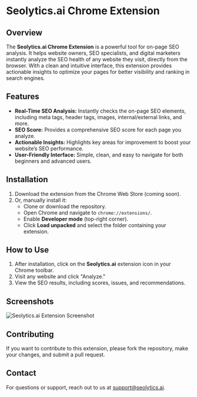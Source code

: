 # Seolytics.ai Chrome Extension

## Overview

The **Seolytics.ai Chrome Extension** is a powerful tool for on-page SEO analysis. It helps website owners, SEO specialists, and digital marketers instantly analyze the SEO health of any website they visit, directly from the browser. With a clean and intuitive interface, this extension provides actionable insights to optimize your pages for better visibility and ranking in search engines.

## Features

- **Real-Time SEO Analysis:** Instantly checks the on-page SEO elements, including meta tags, header tags, images, internal/external links, and more.
- **SEO Score:** Provides a comprehensive SEO score for each page you analyze.
- **Actionable Insights:** Highlights key areas for improvement to boost your website’s SEO performance.
- **User-Friendly Interface:** Simple, clean, and easy to navigate for both beginners and advanced users.

## Installation

1. Download the extension from the Chrome Web Store (coming soon).
2. Or, manually install it:
   - Clone or download the repository.
   - Open Chrome and navigate to `chrome://extensions/`.
   - Enable **Developer mode** (top-right corner).
   - Click **Load unpacked** and select the folder containing your extension.

## How to Use

1. After installation, click on the **Seolytics.ai** extension icon in your Chrome toolbar.
2. Visit any website and click "Analyze."
3. View the SEO results, including scores, issues, and recommendations.

## Screenshots

![Seolytics.ai Extension Screenshot](path_to_screenshot)

## Contributing

If you want to contribute to this extension, please fork the repository, make your changes, and submit a pull request.

## Contact

For questions or support, reach out to us at [support@seolytics.ai](mailto:support@seolytics.ai).
